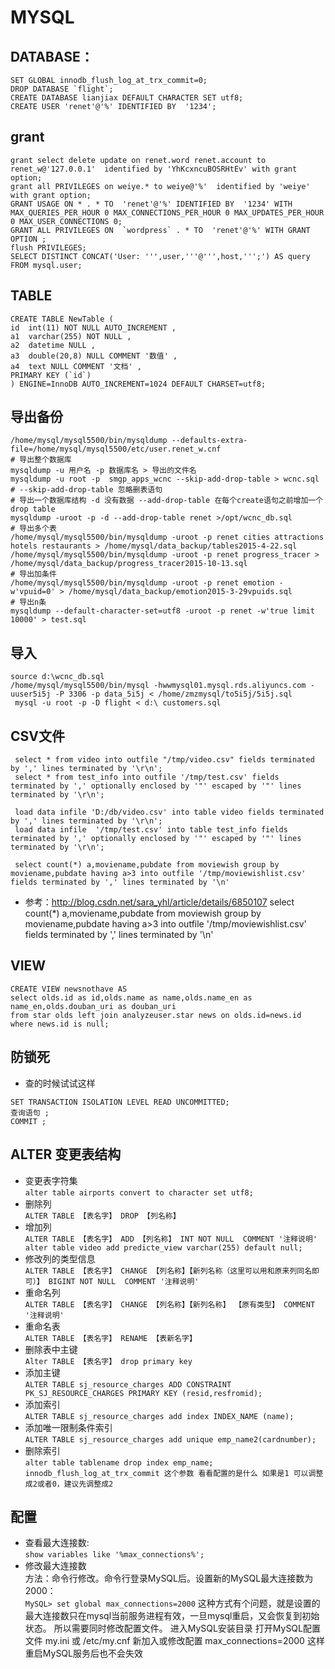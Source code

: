 # MYSQL

## DATABASE：
```
SET GLOBAL innodb_flush_log_at_trx_commit=0;
DROP DATABASE `flight`;
CREATE DATABASE lianjiax DEFAULT CHARACTER SET utf8;
CREATE USER 'renet'@'%' IDENTIFIED BY  '1234';
```
## grant
```
grant select delete update on renet.word renet.account to renet_w@'127.0.0.1'  identified by 'YhKcxncuBOSRHtEv' with grant option;
grant all PRIVILEGES on weiye.* to weiye@'%'  identified by 'weiye' with grant option;
GRANT USAGE ON * . * TO  'renet'@'%' IDENTIFIED BY  '1234' WITH MAX_QUERIES_PER_HOUR 0 MAX_CONNECTIONS_PER_HOUR 0 MAX_UPDATES_PER_HOUR 0 MAX_USER_CONNECTIONS 0;
GRANT ALL PRIVILEGES ON  `wordpress` . * TO  'renet'@'%' WITH GRANT OPTION ;
flush PRIVILEGES;
SELECT DISTINCT CONCAT('User: ''',user,'''@''',host,''';') AS query FROM mysql.user;
```
## TABLE
``` 
CREATE TABLE NewTable (
id  int(11) NOT NULL AUTO_INCREMENT ,
a1  varchar(255) NOT NULL ,
a2  datetime NULL ,
a3  double(20,8) NULL COMMENT '数值' ,
a4  text NULL COMMENT '文档' ,
PRIMARY KEY (`id`)
) ENGINE=InnoDB AUTO_INCREMENT=1024 DEFAULT CHARSET=utf8;
```
## 导出备份
``` 
/home/mysql/mysql5500/bin/mysqldump --defaults-extra-file=/home/mysql/mysql5500/etc/user.renet_w.cnf
# 导出整个数据库 
mysqldump -u 用户名 -p 数据库名 > 导出的文件名 
mysqldump -u root -p  smgp_apps_wcnc --skip-add-drop-table > wcnc.sql 
# --skip-add-drop-table 忽略删表语句
# 导出一个数据库结构 -d 没有数据 --add-drop-table 在每个create语句之前增加一个drop table 
mysqldump -uroot -p -d --add-drop-table renet >/opt/wcnc_db.sql 
# 导出多个表
/home/mysql/mysql5500/bin/mysqldump -uroot -p renet cities attractions hotels restaurants > /home/mysql/data_backup/tables2015-4-22.sql
/home/mysql/mysql5500/bin/mysqldump -uroot -p renet progress_tracer > /home/mysql/data_backup/progress_tracer2015-10-13.sql
# 导出加条件
/home/mysql/mysql5500/bin/mysqldump -uroot -p renet emotion -w'vpuid=0' > /home/mysql/data_backup/emotion2015-3-29vpuids.sql
# 导出n条
mysqldump --default-character-set=utf8 -uroot -p renet -w'true limit 10000' > test.sql

```
## 导入
``` 
source d:\wcnc_db.sql 
/home/mysql/mysql5500/bin/mysql -hwwmysql01.mysql.rds.aliyuncs.com -uuser5i5j -P 3306 -p data_5i5j < /home/zmzmysql/to5i5j/5i5j.sql
 mysql -u root -p -D flight < d:\ customers.sql
```

## CSV文件 
```
 select * from video into outfile "/tmp/video.csv" fields terminated by ',' lines terminated by '\r\n';
 select * from test_info into outfile '/tmp/test.csv' fields terminated by ',' optionally enclosed by '"' escaped by '"' lines terminated by '\r\n';
 
 load data infile 'D:/db/video.csv' into table video fields terminated by ',' lines terminated by '\r\n';
 load data infile  '/tmp/test.csv' into table test_info fields terminated by ',' optionally enclosed by '"' escaped by '"' lines terminated by '\r\n';

 select count(*) a,moviename,pubdate from moviewish group by moviename,pubdate having a>3 into outfile '/tmp/moviewishlist.csv' fields terminated by ',' lines terminated by '\n'
```
 * 参考：http://blog.csdn.net/sara_yhl/article/details/6850107
select count(*) a,moviename,pubdate from moviewish group by moviename,pubdate having a>3 into outfile '/tmp/moviewishlist.csv' fields terminated by ',' lines terminated by '\n'

## VIEW
```
CREATE VIEW newsnothave AS
select olds.id as id,olds.name as name,olds.name_en as name_en,olds.douban_uri as douban_uri
from star olds left join analyzeuser.star news on olds.id=news.id
where news.id is null;
```

## 防锁死
 * 查的时候试试这样
 ``` 
 SET TRANSACTION ISOLATION LEVEL READ UNCOMMITTED;
 查询语句 ;
 COMMIT ;
 ```
## ALTER 变更表结构
 * 变更表字符集    
`alter table airports convert to character set utf8;`
 * 删除列  
`ALTER TABLE 【表名字】 DROP 【列名称】`
 * 增加列  
`ALTER TABLE 【表名字】 ADD 【列名称】 INT NOT NULL  COMMENT '注释说明'
alter table video add predicte_view varchar(255) default null;`
 * 修改列的类型信息  
`ALTER TABLE 【表名字】 CHANGE 【列名称】【新列名称（这里可以用和原来列同名即可）】 BIGINT NOT NULL  COMMENT '注释说明'`
 * 重命名列  
`ALTER TABLE 【表名字】 CHANGE 【列名称】【新列名称】 【原有类型】 COMMENT '注释说明'`
 * 重命名表  
`ALTER TABLE 【表名字】 RENAME 【表新名字】`
 * 删除表中主键  
`Alter TABLE 【表名字】 drop primary key`
 * 添加主键  
`ALTER TABLE sj_resource_charges ADD CONSTRAINT PK_SJ_RESOURCE_CHARGES PRIMARY KEY (resid,resfromid);`
 * 添加索引  
`ALTER TABLE sj_resource_charges add index INDEX_NAME (name);`
 * 添加唯一限制条件索引  
`ALTER TABLE sj_resource_charges add unique emp_name2(cardnumber);`
 * 删除索引  
`alter table tablename drop index emp_name; innodb_flush_log_at_trx_commit 这个参数 看看配置的是什么 如果是1 可以调整成2或者0，建议先调整成2`

## 配置
 * 查看最大连接数:  
`show variables like '%max_connections%';`
 * 修改最大连接数  
方法：命令行修改。命令行登录MySQL后。设置新的MySQL最大连接数为2000：  
`MySQL> set global max_connections=2000`
这种方式有个问题，就是设置的最大连接数只在mysql当前服务进程有效，一旦mysql重启，又会恢复到初始状态。
所以需要同时修改配置文件。
进入MySQL安装目录 打开MySQL配置文件 my.ini 或 /etc/my.cnf 新加入或修改配置 max_connections=2000
这样 重启MySQL服务后也不会失效
